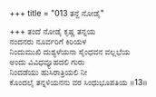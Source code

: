 +++
title = "013 ತನ್ದೆ ನೋಡೈ"

+++
ತಂದೆ ನೋಡೈ ಕೃಷ್ಣ ತನ್ನಯ  
ನಂದನರು ನೂರ್ವರಿಗೆ ಕಿರಿಯಳ  
ನಿಂದುಮುಖಿ ದುಶ್ಯಳೆಯನಾ ಸೈಂಧವನ ವಲ್ಲಭೆಯ  
ಅಂದು ವಿವಿಧವ್ಯೂಹದಲಿ ಗುರು  
ನಿಂದಡೆಯು ಹುಸಿರಾತ್ರಿಯಲಿ ನೀ  
ಕೊಂದಲೈ ತನ್ನಳಿಯನನು ವರ ಸಿಂಧುಭೂಪತಿಯ      ॥13॥